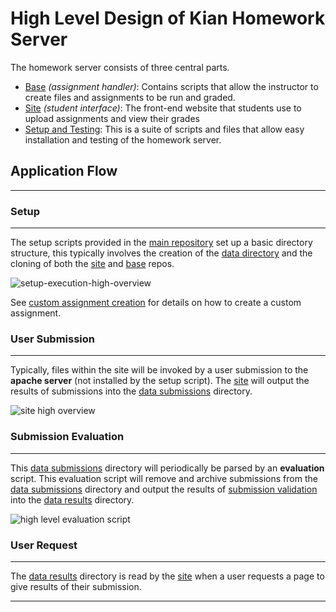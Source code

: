 # High Level Design of Kian Homework Server

The homework server consists of three central parts.

* [Base](base-overview) *(assignment handler)*:  Contains scripts that allow the instructor to create files and assignments to be run and graded.
* [Site](site-overview) *(student interface)*: The front-end website that students use to upload assignments and view their grades
* [Setup and Testing](setup-overview): This is a suite of scripts and files that allow easy installation and testing of the homework server.

## Application Flow
***********************

### Setup
***********************

The setup scripts provided in the [main repository](http://gitlab.seveibar.com/seve/kian-setup) set up a basic directory structure, this typically involves the creation of the [data directory](data-directory) and the cloning of both the [site](site-overview) and [base](base-overview) repos.

![setup-execution-high-overview](http://gitlab.seveibar.com/files/note/4/rpi-hw-overview.jpg)

See [custom assignment creation](custom-assignment-creation) for details on how to create a custom assignment.

### User Submission
***********************

Typically, files within the site will be invoked by a user submission to the **apache server** (not installed by the setup script). The [site](site-overview) will output the results of submissions into the [data submissions](data-submissions) directory.

![site high overview](http://gitlab.seveibar.com/files/note/5/site-high-overview.jpg)

### Submission Evaluation
***********************

This [data submissions](data-submissions) directory will periodically be parsed by an **evaluation** script. This evaluation script will remove and archive submissions from the [data submissions](data-submissions) directory and output the results of [submission validation](submission-validation) into the [data results](data-results) directory.

![high level evaluation script](http://gitlab.seveibar.com/files/note/6/high-level-evaluation-script.jpg)

### User Request
***********************

The [data results](data-results) directory is read by the [site](site-overview) when a user requests a page to give results of their submission.

*******************************
